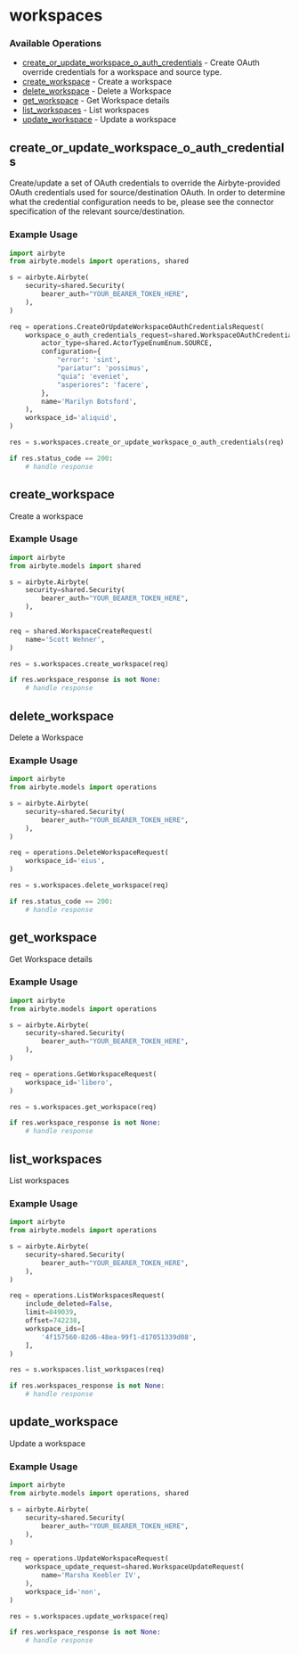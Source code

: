 # workspaces

### Available Operations

* [create_or_update_workspace_o_auth_credentials](#create_or_update_workspace_o_auth_credentials) - Create OAuth override credentials for a workspace and source type.
* [create_workspace](#create_workspace) - Create a workspace
* [delete_workspace](#delete_workspace) - Delete a Workspace
* [get_workspace](#get_workspace) - Get Workspace details
* [list_workspaces](#list_workspaces) - List workspaces
* [update_workspace](#update_workspace) - Update a workspace

## create_or_update_workspace_o_auth_credentials

Create/update a set of OAuth credentials to override the Airbyte-provided OAuth credentials used for source/destination OAuth.
In order to determine what the credential configuration needs to be, please see the connector specification of the relevant  source/destination.

### Example Usage

```python
import airbyte
from airbyte.models import operations, shared

s = airbyte.Airbyte(
    security=shared.Security(
        bearer_auth="YOUR_BEARER_TOKEN_HERE",
    ),
)

req = operations.CreateOrUpdateWorkspaceOAuthCredentialsRequest(
    workspace_o_auth_credentials_request=shared.WorkspaceOAuthCredentialsRequest(
        actor_type=shared.ActorTypeEnumEnum.SOURCE,
        configuration={
            "error": 'sint',
            "pariatur": 'possimus',
            "quia": 'eveniet',
            "asperiores": 'facere',
        },
        name='Marilyn Botsford',
    ),
    workspace_id='aliquid',
)

res = s.workspaces.create_or_update_workspace_o_auth_credentials(req)

if res.status_code == 200:
    # handle response
```

## create_workspace

Create a workspace

### Example Usage

```python
import airbyte
from airbyte.models import shared

s = airbyte.Airbyte(
    security=shared.Security(
        bearer_auth="YOUR_BEARER_TOKEN_HERE",
    ),
)

req = shared.WorkspaceCreateRequest(
    name='Scott Wehner',
)

res = s.workspaces.create_workspace(req)

if res.workspace_response is not None:
    # handle response
```

## delete_workspace

Delete a Workspace

### Example Usage

```python
import airbyte
from airbyte.models import operations

s = airbyte.Airbyte(
    security=shared.Security(
        bearer_auth="YOUR_BEARER_TOKEN_HERE",
    ),
)

req = operations.DeleteWorkspaceRequest(
    workspace_id='eius',
)

res = s.workspaces.delete_workspace(req)

if res.status_code == 200:
    # handle response
```

## get_workspace

Get Workspace details

### Example Usage

```python
import airbyte
from airbyte.models import operations

s = airbyte.Airbyte(
    security=shared.Security(
        bearer_auth="YOUR_BEARER_TOKEN_HERE",
    ),
)

req = operations.GetWorkspaceRequest(
    workspace_id='libero',
)

res = s.workspaces.get_workspace(req)

if res.workspace_response is not None:
    # handle response
```

## list_workspaces

List workspaces

### Example Usage

```python
import airbyte
from airbyte.models import operations

s = airbyte.Airbyte(
    security=shared.Security(
        bearer_auth="YOUR_BEARER_TOKEN_HERE",
    ),
)

req = operations.ListWorkspacesRequest(
    include_deleted=False,
    limit=849039,
    offset=742238,
    workspace_ids=[
        '4f157560-82d6-48ea-99f1-d17051339d08',
    ],
)

res = s.workspaces.list_workspaces(req)

if res.workspaces_response is not None:
    # handle response
```

## update_workspace

Update a workspace

### Example Usage

```python
import airbyte
from airbyte.models import operations, shared

s = airbyte.Airbyte(
    security=shared.Security(
        bearer_auth="YOUR_BEARER_TOKEN_HERE",
    ),
)

req = operations.UpdateWorkspaceRequest(
    workspace_update_request=shared.WorkspaceUpdateRequest(
        name='Marsha Keebler IV',
    ),
    workspace_id='non',
)

res = s.workspaces.update_workspace(req)

if res.workspace_response is not None:
    # handle response
```
